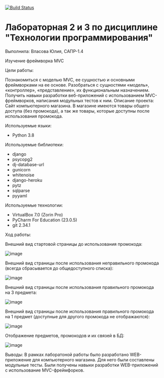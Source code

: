 [![Build Status](https://app.travis-ci.com/kpdvstu/PTLab2.svg?branch=master)](https://app.travis-ci.com/kpdvstu/PTLab2)
# Лабораторная 2 и 3 по дисциплине "Технологии программирования"
Выполнила: Власова Юлия, САПР-1.4

Изучение фреймворка MVC

Цели работы:

Познакомиться c моделью MVC, ее сущностью и основными фреймворками на ее основе.
Разобраться с сущностями «модель», «контроллер», «представление», их функциональным назначением.
Получить навыки разработки веб-приложений с использованием MVC-фреймворков, написания модульных тестов к ним.
Описание проекта: Сайт компьютерного магазина. В магазине имеются товары общего доступа (без промокода), а так же товары, которые доступны после использования промокода.

Используемые языки:
- Python 3.8

Используемые библиотеки:
- django
- psycopg2
- dj-database-url
- gunicorn
- whitenoise
- django-heroku
- pytz
- sqlparse
- pyyaml

Используемые технологии:

- VirtualBox 7.0 (Zorin Pro)
- PyCharm For Education (23.0.5)
- git 2.34.1

Ход работы:

Внешний вид стартовой страницы до использования промокода:


![image](https://github.com/youngformoza/PTLab2/assets/63202082/85935390-f8eb-42ea-ae42-bed9c36f4a1c)

Внешний вид страницы после использования неправильного промокода (всегда сбрасывается до общедоступного списка):


![image](https://github.com/youngformoza/PTLab2/assets/63202082/c2f20648-5bc3-4f1b-a412-5845c4216fbe)

Внешний вид страницы после использования правильного промокода на 3 предмета:


![image](https://github.com/youngformoza/PTLab2/assets/63202082/e95c9e10-f62c-4dd1-8bb8-dd074029557c)

Внешний вид страницы после использования правильного промокода на 1 предмет (доступные для другого промокода не отображаются):


![image](https://github.com/youngformoza/PTLab2/assets/63202082/1fe370d3-c18d-470b-80d3-9764b3b2e710)

Отображение предметов, промокодов и их связей в БД:


![image](https://github.com/youngformoza/PTLab2/assets/63202082/434486f4-c930-4bce-b182-a8207a8eb8aa)

Выводы: В рамках лаборатоной работы было разработано WEB-приложение для компьютерного магазина. Для него были составлены модульные тесты. Были получены навыки разработки WEB-приложений с использование MVC-фреймфорков.
